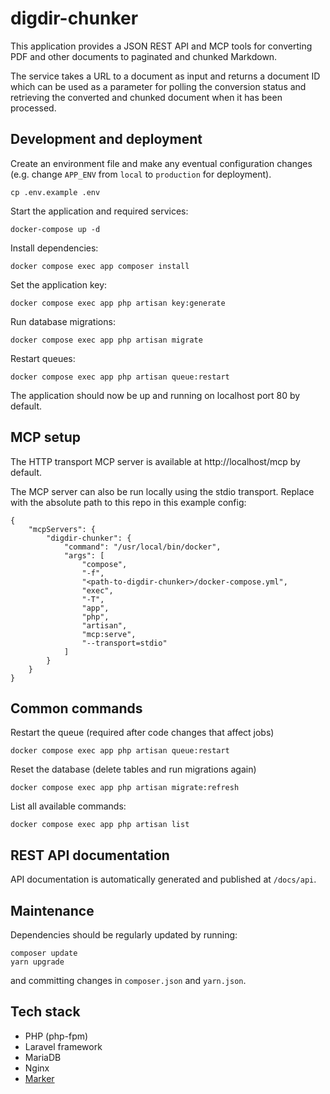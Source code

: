 # digdir-chunker

This application provides a JSON REST API and MCP tools for converting PDF and other documents to paginated and chunked Markdown.

The service takes a URL to a document as input and returns a document ID which can be used as a parameter for polling the conversion status and retrieving the converted and chunked document when it has been processed.

## Development and deployment

Create an environment file and make any eventual configuration changes (e.g. change `APP_ENV` from `local` to `production` for deployment).

```
cp .env.example .env
```

Start the application and required services:

```
docker-compose up -d
```

Install dependencies:
```
docker compose exec app composer install
```

Set the application key:

```
docker compose exec app php artisan key:generate
```

Run database migrations:

```
docker compose exec app php artisan migrate
```

Restart queues:
```
docker compose exec app php artisan queue:restart
```

The application should now be up and running on localhost port 80 by default.

## MCP setup

The HTTP transport MCP server is available at http://localhost/mcp by default.

The MCP server can also be run locally using the stdio transport. Replace <path-to-digdir-chunker> with the absolute path to this repo in this example config:

```
{
    "mcpServers": {
        "digdir-chunker": {
            "command": "/usr/local/bin/docker",
            "args": [
                "compose",
                "-f",
                "<path-to-digdir-chunker>/docker-compose.yml",
                "exec",
                "-T",
                "app",
                "php",
                "artisan",
                "mcp:serve",
                "--transport=stdio"
            ]
        }
    }
}
```


## Common commands

Restart the queue (required after code changes that affect jobs)

```
docker compose exec app php artisan queue:restart
```

Reset the database (delete tables and run migrations again)

```
docker compose exec app php artisan migrate:refresh
```

List all available commands:

```
docker compose exec app php artisan list
```

## REST API documentation

API documentation is automatically generated and published at `/docs/api`.

## Maintenance

Dependencies should be regularly updated by running:
```
composer update
yarn upgrade
```

and committing changes in `composer.json` and `yarn.json`.

## Tech stack

- PHP (php-fpm)
- Laravel framework
- MariaDB
- Nginx
- [Marker](https://github.com/VikParuchuri/marker)
